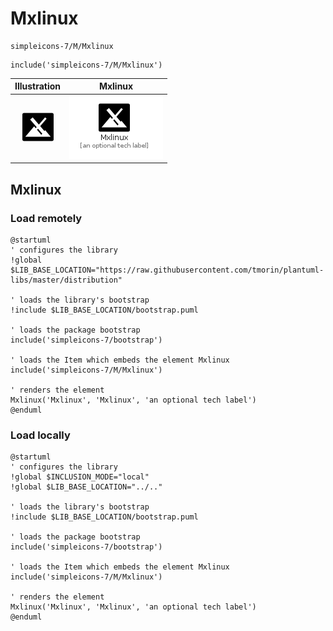 # Mxlinux


```text
simpleicons-7/M/Mxlinux
```

```text
include('simpleicons-7/M/Mxlinux')
```



| Illustration | Mxlinux |
| :---: | :---: |
| ![illustration for Illustration](../../simpleicons-7/M/Mxlinux.png) | ![illustration for Mxlinux](../../simpleicons-7/M/Mxlinux.Local.png) |




## Mxlinux

### Load remotely
```plantuml
@startuml
' configures the library
!global $LIB_BASE_LOCATION="https://raw.githubusercontent.com/tmorin/plantuml-libs/master/distribution"

' loads the library's bootstrap
!include $LIB_BASE_LOCATION/bootstrap.puml

' loads the package bootstrap
include('simpleicons-7/bootstrap')

' loads the Item which embeds the element Mxlinux
include('simpleicons-7/M/Mxlinux')

' renders the element
Mxlinux('Mxlinux', 'Mxlinux', 'an optional tech label')
@enduml
```

### Load locally
```plantuml
@startuml
' configures the library
!global $INCLUSION_MODE="local"
!global $LIB_BASE_LOCATION="../.."

' loads the library's bootstrap
!include $LIB_BASE_LOCATION/bootstrap.puml

' loads the package bootstrap
include('simpleicons-7/bootstrap')

' loads the Item which embeds the element Mxlinux
include('simpleicons-7/M/Mxlinux')

' renders the element
Mxlinux('Mxlinux', 'Mxlinux', 'an optional tech label')
@enduml
```

